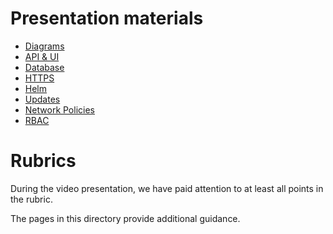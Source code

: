 # Presentation materials
- [Diagrams](Diagram.md)
- [API & UI](Webservers.md)
- [Database](Database.md)
- [HTTPS](Https.md)
- [Helm](Helm.md)
- [Updates](Updates.md)
- [Network Policies](Networkpolicy.md)
- [RBAC](Rbac.md)

# Rubrics
During the video presentation, we have paid attention to at least all points in the rubric.

The pages in this directory provide additional guidance. 
